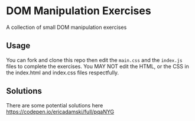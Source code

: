 # DOM Manipulation Exercises

A collection of small DOM manipulation exercises

## Usage

You can fork and clone this repo then edit the `main.css` and the `index.js` files to complete the exercises. You MAY NOT edit the HTML, or the CSS in the index.html and index.css files respectfully.


## Solutions

There are some potential solutions here https://codepen.io/ericadamski/full/pqaNYG
